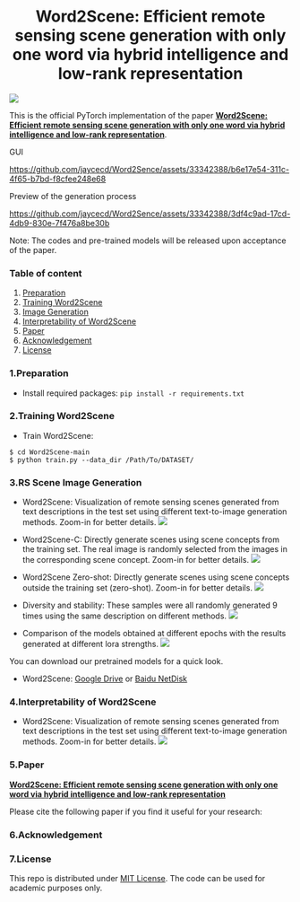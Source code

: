 <h1 align="center">Word2Scene: Efficient remote sensing scene generation with only one word via hybrid intelligence and low-rank representation</h1>


![](images/Flowchart.jpg)
    
This is the official PyTorch implementation of the paper **[Word2Scene: Efficient remote sensing scene generation with only one word via hybrid intelligence and low-rank representation](https://arxiv.org)**.

GUI

 https://github.com/jaycecd/Word2Sence/assets/33342388/b6e17e54-311c-4f65-b7bd-f8cfee248e68



Preview of the generation process
  
  https://github.com/jaycecd/Word2Sence/assets/33342388/3df4c9ad-17cd-4db9-830e-7f476a8be30b

Note: The codes and pre-trained models will be released upon acceptance of the paper.

### Table of content
1. [Preparation](#preparation)
2. [Training Word2Scene](#Word2Scene)
3. [Image Generation](#gen)
4. [Interpretability of Word2Scene](#interpretability)
5. [Paper](#paper)
6. [Acknowledgement](#acknowledgement)
7. [License](#license)

### 1.Preparation
- Install required packages: `pip install -r requirements.txt`
  

### 2.Training Word2Scene <a name="Word2Scene"></a>
- Train Word2Scene:
```
$ cd Word2Scene-main
$ python train.py --data_dir /Path/To/DATASET/
```

### 3.RS Scene Image Generation <a name="gen"></a>
- Word2Scene: Visualization of remote sensing scenes generated from text descriptions in the test set using different text-to-image generation methods. Zoom-in for better details.
![](images/Word2Scene.jpg)

- Word2Scene-C: Directly generate scenes using scene concepts from the training set. The real image is randomly selected from the images in the corresponding scene concept. Zoom-in for better details.
![](images/Word2Scene-C.jpg)

- Word2Scene Zero-shot: Directly generate scenes using scene concepts outside the training set (zero-shot). Zoom-in for better details.
![](images/Word2Scene-zero-shot.jpg)

- Diversity and stability: These samples were all randomly generated 9 times using the same description on different methods. 
![](images/Diversity-and-stability.jpg)

- Comparison of the models obtained at different epochs with the results generated at different lora strengths. 
![](images/Different-epochs-and-strengths.jpg)


You can download our pretrained models for a quick look.
  - Word2Scene: [Google Drive](https://drive.google.com) or [Baidu NetDisk](https://pan.baidu.com)

### 4.Interpretability of Word2Scene <a name="interpretability"></a>
- Word2Scene: Visualization of remote sensing scenes generated from text descriptions in the test set using different text-to-image generation methods. Zoom-in for better details.
![](images/Heatmap.jpg)


### 5.Paper
**[Word2Scene: Efficient remote sensing scene generation with only one word via hybrid intelligence and low-rank representation](https://arxiv.org)**

Please cite the following paper if you find it useful for your research:


### 6.Acknowledgement


### 7.License
This repo is distributed under [MIT License](https://github.com/jaycecd/Word2Sence/blob/main/LICENSE). The code can be used for academic purposes only.
